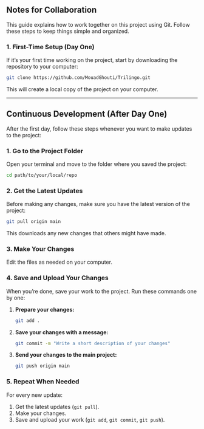 ## Notes for Collaboration  

This guide explains how to work together on this project using Git. Follow these steps to keep things simple and organized.  

### 1. **First-Time Setup (Day One)**  

If it’s your first time working on the project, start by downloading the repository to your computer:  

```bash  
git clone https://github.com/MouadGhouti/Trilingo.git  
```  

This will create a local copy of the project on your computer.  

---

## Continuous Development (After Day One)  

After the first day, follow these steps whenever you want to make updates to the project:  

### 1. **Go to the Project Folder**  

Open your terminal and move to the folder where you saved the project:  

```bash  
cd path/to/your/local/repo  
```  

### 2. **Get the Latest Updates**  

Before making any changes, make sure you have the latest version of the project:  

```bash  
git pull origin main  
```  

This downloads any new changes that others might have made.  

### 3. **Make Your Changes**  

Edit the files as needed on your computer.  

### 4. **Save and Upload Your Changes**  

When you’re done, save your work to the project. Run these commands one by one:  

1. **Prepare your changes:**  
   ```bash  
   git add .  
   ```  

2. **Save your changes with a message:**  
   ```bash  
   git commit -m "Write a short description of your changes"  
   ```  

3. **Send your changes to the main project:**  
   ```bash  
   git push origin main  
   ```  

### 5. **Repeat When Needed**  

For every new update:  
1. Get the latest updates (`git pull`).  
2. Make your changes.  
3. Save and upload your work (`git add`, `git commit`, `git push`).  
